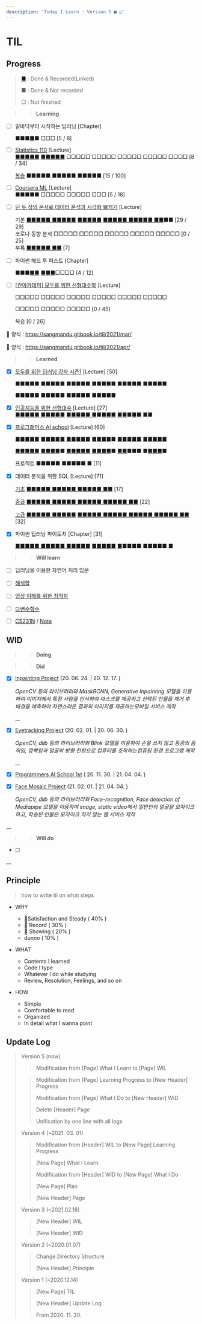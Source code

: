 ```yaml
---
description: 'Today I Learn : Version 5 ■ □'
---
```


# TIL

## Progress

> [■](https://sangmandu.gitbook.io/til/) : Done & Recorded\(Linked\)
>
> ■ : Done & Not recorded
>
> □ : Not finished



> > **Learning**

* [ ] 밑바닥부터 시작하는 딥러닝 \[Chapter\]

  ■■■[■](https://sangmandu.gitbook.io/til/2020/dec/14)■ □□□ \[5 / 8\]

* [ ] [Statistics 110](https://www.edwith.org/harvardprobability/lecture/29349/) \[Lecture\]  
  [■](https://sangmandu.gitbook.io/til/2021/jan/8)[■](https://sangmandu.gitbook.io/til/2021/jan/12)[■](https://sangmandu.gitbook.io/til/2021/jan/13)[■](https://sangmandu.gitbook.io/til/2021/jan/14)[■](https://sangmandu.gitbook.io/til/2021/jan/17) [■](https://sangmandu.gitbook.io/til/2021/jan/18)[■](https://sangmandu.gitbook.io/til/2021/jan/23)[■](https://sangmandu.gitbook.io/til/2021/jan/24)[■](https://sangmandu.gitbook.io/til/2021/jan/30)[■](https://sangmandu.gitbook.io/til/2021/feb/28) □□□□□ □□□□□ □□□□□ □□□□□ □□□□ \[8 / 34\]

  [복습](https://blog.naver.com/mykepzzang/220790435335) ■■■■■ ■■■■■ ■■■■■ \[15 / 100\]

* [ ] [Coursera ML](https://www.coursera.org/learn/machine-learning/home) \[Lecture\]  
  ■■■■■ □□□□□ □□□□□ □□□ \[5 / 18\]

* [ ] [단 두 장의 문서로 데이터 분석과 시각화 뽀개기](https://inf.run/PLwe) \[Lecture\]

  기본 [■■■■■](https://sangmandu.gitbook.io/til/2021/jan/1)[ ■](https://sangmandu.gitbook.io/til/2021/jan/2)[■■■■](https://sangmandu.gitbook.io/til/2021/jan/3) [■■■■■](https://sangmandu.gitbook.io/til/2021/jan/4) [■■■■■ ■■■■■ ■■](https://sangmandu.gitbook.io/til/2021/jan/5)■■ \[29 / 29\]  
  코로나 동향 분석 □□□□□ □□□□□ □□□□□ □□□□□ □□□□□ \[0 / 25\]  
  부록 [■■■■■ ■■](https://sangmandu.gitbook.io/til/2021/mar/24) \[7\]

* [ ] 파이썬 헤드 투 퍼스트 \[Chapter\]

  ■■■[■](https://sangmandu.gitbook.io/til/2021/mar/1)[■](https://sangmandu.gitbook.io/til/2021/mar/5) [■](https://sangmandu.gitbook.io/til/2021/mar/6)[■](https://sangmandu.gitbook.io/til/2021/mar/17)[■](https://sangmandu.gitbook.io/til/2021/mar/19)□□□□ \[4 / 12\]

* [ ] [\[칸아카데미\] 모두를 위한 선형대수학](https://www.edwith.org/linear-algebra/home) \[Lecture\]

  □□□□□ □□□□□ □□□□□ □□□□□ □□□□□ □□□□□

  □□□□□ □□□□□ □□□□□ \[0 / 45\]

  복습 \[0 / 26\]



🍚 양식 : https://sangmandu.gitbook.io/til/2021/mar/

 🍚  양식 : https://sangmandu.gitbook.io/til/2021/apr/

  


> > **Learned**

* [x] [모두를 위한 딥러닝 강좌 시즌1](https://youtu.be/BS6O0zOGX4E) \[Lecture\] \[50\]

  ■■■■■ ■■■■■ ■■■■■ ■■■■■ ■■■■■ ■■■■■

  ■■■■■ ■■■■■ ■■■■■ ■■■■■

* [x] [인공지능을 위한 선형대수](www.edwith.org/linearalgebra4ai) \[Lecture\] \[27\]  
  [■■](https://sangmandu.gitbook.io/til/2021/jan/8)[■■■ ■■■■■](https://sangmandu.gitbook.io/til/2021/jan/16) [■■■](https://sangmandu.gitbook.io/til/2021/feb/12)[■■ ■](https://sangmandu.gitbook.io/til/2021/feb/13)■[■■■](https://sangmandu.gitbook.io/til/2021/feb/14) [■■](https://sangmandu.gitbook.io/til/2021/feb/20)■[■](https://sangmandu.gitbook.io/til/2021/feb/20)■ ■■

* [x] [프로그래머스 AI school](https://programmers.co.kr/learn/courses/10821)  \[Lecture\] \[60\]

  [■](https://sangmandu.gitbook.io/til/2020/dec/1)[■■](https://sangmandu.gitbook.io/til/2020/dec/2)[■](https://sangmandu.gitbook.io/til/2020/dec/3)[■](https://sangmandu.gitbook.io/til/2020/dec/4) [■](https://sangmandu.gitbook.io/til/2020/dec/7)[■](https://sangmandu.gitbook.io/til/2020/dec/8)[■](https://sangmandu.gitbook.io/til/2020/dec/9)[■](https://sangmandu.gitbook.io/til/2020/dec/10)[■](https://sangmandu.gitbook.io/til/2020/dec/11) [■](https://sangmandu.gitbook.io/til/2020/dec/14)[■](https://sangmandu.gitbook.io/til/2020/dec/15)[■](https://sangmandu.gitbook.io/til/2020/dec/16)[■](https://sangmandu.gitbook.io/til/2020/dec/17)[■](https://sangmandu.gitbook.io/til/2020/dec/18) [■](https://sangmandu.gitbook.io/til/2020/dec/21)[■](https://sangmandu.gitbook.io/til/2020/dec/26)[■](https://sangmandu.gitbook.io/til/2020/dec/25)[■](https://sangmandu.gitbook.io/til/2020/dec/29)■ [■](https://sangmandu.gitbook.io/til/2021/jan/4)[■■](https://sangmandu.gitbook.io/til/2021/jan/7)[■■](https://sangmandu.gitbook.io/til/2021/jan/8) [■](https://sangmandu.gitbook.io/til/2021/jan/11)[■](https://sangmandu.gitbook.io/til/2021/jan/12)[■](https://sangmandu.gitbook.io/til/2021/jan/13)[■](https://sangmandu.gitbook.io/til/2021/jan/14)[■](https://sangmandu.gitbook.io/til/2021/jan/15)

  [■](https://sangmandu.gitbook.io/til/2021/jan/18)[■](https://sangmandu.gitbook.io/til/2021/jan/19)[■](https://sangmandu.gitbook.io/til/2021/jan/20)[■](https://sangmandu.gitbook.io/til/2021/jan/21)[■](https://sangmandu.gitbook.io/til/2021/jan/22) [■](https://sangmandu.gitbook.io/til/2021/jan/25)[■](https://sangmandu.gitbook.io/til/2021/jan/26)[■](https://sangmandu.gitbook.io/til/2021/jan/27)[■](https://sangmandu.gitbook.io/til/2021/jan/28)■ [■](https://sangmandu.gitbook.io/til/2021/feb/1)[■](https://sangmandu.gitbook.io/til/2021/feb/2)[■](https://sangmandu.gitbook.io/til/2021/feb/3)[■](https://sangmandu.gitbook.io/til/2021/feb/4)[■](https://sangmandu.gitbook.io/til/2021/feb/5) [■](https://sangmandu.gitbook.io/til/2021/feb/15)[■](https://sangmandu.gitbook.io/til/2021/feb/16)[■](https://sangmandu.gitbook.io/til/2021/feb/17)[■](https://sangmandu.gitbook.io/til/2021/feb/18)■ [■](https://sangmandu.gitbook.io/til/2021/feb/22)[■](https://sangmandu.gitbook.io/til/2021/feb/23)■■■ ■[■](https://sangmandu.gitbook.io/til/2021/mar/2)[■](https://sangmandu.gitbook.io/til/2021/mar/3)[■](https://sangmandu.gitbook.io/til/2021/mar/4)■

  프로젝트 ■■■■■ ■■■■■ ■ \[11\]

* [x] 데이터 분석을 위한 SQL \[Lecture\] \[71\]

  [기초](https://inf.run/dZWm) [■■■■■ ■■■■■ ■](https://sangmandu.gitbook.io/til/2021/jan/29)[■■■■ ■■](https://sangmandu.gitbook.io/til/2021/jan/31) \[17\]

  [중급](https://inf.run/qRzr) [■■■■■ ■■■■■ ■■](https://sangmandu.gitbook.io/til/2021/feb/19)[■■■ ■■■](https://sangmandu.gitbook.io/til/2021/feb/26)[■■ ■■](https://sangmandu.gitbook.io/til/2021/feb/27) \[22\]

  [고급](https://inf.run/3s1i) [■■■■■ ■■■■■](https://sangmandu.gitbook.io/til/2021/mar/11) [■■■■■ ■■](https://sangmandu.gitbook.io/til/2021/mar/12)[■■■ ■■■](https://sangmandu.gitbook.io/til/2021/mar/13)[■■ ■■■■■ ■■](https://sangmandu.gitbook.io/til/2021/mar/16) \[32\]

* [x] 파이썬 딥러닝 파이토치 \[Chapter\] \[31\]

  [■■■■](https://sangmandu.gitbook.io/til/2021/feb/4)[■ ■■■](https://sangmandu.gitbook.io/til/2021/feb/5)[■](https://sangmandu.gitbook.io/til/2021/feb/6)[■ ■■](https://sangmandu.gitbook.io/til/2021/feb/7)[■](https://sangmandu.gitbook.io/til/2021/feb/8)[■■](https://sangmandu.gitbook.io/til/2021/feb/9) [■■](https://sangmandu.gitbook.io/til/2021/feb/10)[■](https://sangmandu.gitbook.io/til/2021/feb/11)[■](https://sangmandu.gitbook.io/til/2021/feb/21)[■](https://sangmandu.gitbook.io/til/2021/feb/24) [■](https://sangmandu.gitbook.io/til/2021/feb/25)■■■■ ■■■■■ ■





> > **Will learn**

* [ ] 딥러닝을 이용한 자연어 처리 입문

* [ ] [해석학](http://www.kocw.net/home/cview.do?mty=p&kemId=1223663&ar=relateCourse)

* [ ] [영상 이해를 위한 최적화](https://www.edwith.org/optimization2017/lecture/40600)

* [ ] [다변수함수](https://www.khanacademy.org/math/multivariable-calculus)

* [ ] [CS231N](https://github.com/visionNoob/CS231N_17_KOR_SUB) / [Note](http://holehouse.org/mlclass/)



## WID

> > **Doing**





> > **Did**

* [x] [Inpainting Project](https://github.com/sangmandu/4SHARP) \(20. 06. 24. \| 20. 12. 17. \)

  _OpenCV 등의 라이브러리와 MaskRCNN, Generative Inpainting 모델을 이용하여 이미지에서 특정 사람을 인식하여 마스크를 제공하고 선택된 인물을 제거 후 배경을 예측하여 자연스러운 결과의 이미지를 제공하는모바일 서비스 제작_

  \_\_

* [x] [Eyetracking Project](https://github.com/sangmandu/eyetracking) \(20. 02. 01. \| 20. 06. 30. \)

  _OpenCV, dlib 등의 라이브러리와 Blink 모델을 이용하여 손을 쓰지 않고 동공의 움직임, 깜빡임과 얼굴의 방향 전환으로 컴퓨터를 조작하는컴퓨팅 환경 프로그램 제작_

  \_\_

* [x] [Programmers AI School 1st](https://programmers.co.kr/learn/courses/10821) \( 20. 11. 30. \| 21. 04. 04. \)

* [x] [Face Mosaic Project](https://github.com/sangmandu/GARIGO/) \(21. 02. 01. \| 21. 04. 04. \)

  _OpenCV, dlib 등의 라이브러리와 Face-recognition, Face detection of Mediapipe 모델을 이용하여 image, static video에서 일반인의 얼굴을 모자이크 하고, 학습된 인물은 모자이크 하지 않는 웹 서비스 제작_

\_\_

> > **Will do**

* [ ] 
\_\_

## Principle

> how to write til on what steps

* WHY

  * 🥇Satisfaction and Steady \( 40% \)
  * 🥈 Record \( 30% \)
  * 🥉 Showing \( 20% \)
  *  dunno \( 10% \)

* WHAT

  * Contents I learned
  * Code I type
  * Whatever I do while studying
  * Review,  Resolution, Feelings, and so on

* HOW

  * Simple
  * Comfortable to read
  * Organized
  * In detail what I wanna point 



## Update Log

> Version 5 \(now\)
>
> > Modification from \[Page\] What I Learn to \[Page\] WIL
>
> > Modification from \[Page\] Learning Progress to \[New Header\] Progress
> >
> > Modification from \[Page\] What I Do to \[New Header\] WID
> >
> > Delete \[Header\] Page
> >
> > Unification by one line with all logs
>
> Version 4 \(~2021. 03. 01\)
>
> > Modification from \[Header\]  WIL to \[New Page\] Learning Progress
> >
> > \[New Page\] What I Learn
> >
> > Modification from \[Header\] WID to \[New Page\] What I Do
> >
> > \[New Page\] Plan
> >
> > \[New Header\] Page
>
> Version 3 \(~2021.02.16\)
>
> > \[New Header\] WIL
> >
> > \[New Header\] WID
>
> Version 2 \(~2020.01.07\)
>
> > Change Directory Structure
> >
> > \[New Header\] Principle
>
> Version 1 \(~2020.12.14\) 
>
> > \[New Page\] TIL
> >
> > \[New Header\] Update Log
> >
> > From 2020. 11. 30.

## 

